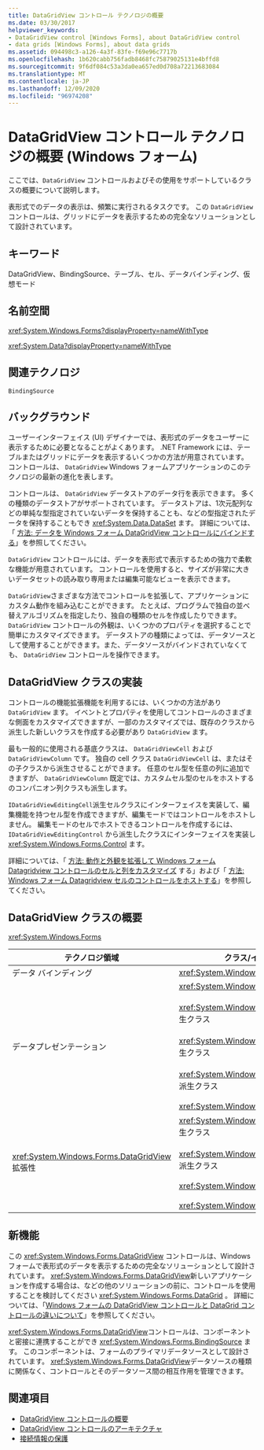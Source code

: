 ```yaml
---
title: DataGridView コントロール テクノロジの概要
ms.date: 03/30/2017
helpviewer_keywords:
- DataGridView control [Windows Forms], about DataGridView control
- data grids [Windows Forms], about data grids
ms.assetid: 094498c3-a126-4a3f-83fe-f69e96c7717b
ms.openlocfilehash: 1b620cabb756fadb8468fc75879025131e4bffd8
ms.sourcegitcommit: 9f6df084c53a3da0ea657ed0d708a72213683084
ms.translationtype: MT
ms.contentlocale: ja-JP
ms.lasthandoff: 12/09/2020
ms.locfileid: "96974208"
---
```

# <a name="datagridview-control-technology-summary-windows-forms"></a>DataGridView コントロール テクノロジの概要 (Windows フォーム)

ここでは、`DataGridView` コントロールおよびその使用をサポートしているクラスの概要について説明します。  
  
 表形式でのデータの表示は、頻繁に実行されるタスクです。 この `DataGridView` コントロールは、グリッドにデータを表示するための完全なソリューションとして設計されています。  
  
## <a name="keywords"></a>キーワード  

 DataGridView、BindingSource、テーブル、セル、データバインディング、仮想モード  
  
## <a name="namespaces"></a>名前空間  

 <xref:System.Windows.Forms?displayProperty=nameWithType>  
  
 <xref:System.Data?displayProperty=nameWithType>  
  
## <a name="related-technologies"></a>関連テクノロジ  

 `BindingSource`  
  
## <a name="background"></a>バックグラウンド  

 ユーザーインターフェイス (UI) デザイナーでは、表形式のデータをユーザーに表示するために必要となることがよくあります。 .NET Framework には、テーブルまたはグリッドにデータを表示するいくつかの方法が用意されています。 コントロールは、 `DataGridView` Windows フォームアプリケーションのこのテクノロジの最新の進化を表します。  
  
 コントロールは、 `DataGridView` データストアのデータ行を表示できます。 多くの種類のデータストアがサポートされています。 データストアは、1次元配列などの単純な型指定されていないデータを保持することも、などの型指定されたデータを保持することもでき <xref:System.Data.DataSet> ます。 詳細については、「 [方法: データを Windows フォーム DataGridView コントロールにバインドする](how-to-bind-data-to-the-windows-forms-datagridview-control.md)」を参照してください。  
  
 `DataGridView` コントロールには、データを表形式で表示するための強力で柔軟な機能が用意されています。 コントロールを使用すると、サイズが非常に大きいデータセットの読み取り専用または編集可能なビューを表示できます。  
  
 `DataGridView`さまざまな方法でコントロールを拡張して、アプリケーションにカスタム動作を組み込むことができます。 たとえば、プログラムで独自の並べ替えアルゴリズムを指定したり、独自の種類のセルを作成したりできます。 `DataGridView` コントロールの外観は、いくつかのプロパティを選択することで簡単にカスタマイズできます。 データストアの種類によっては、データソースとして使用することができます。また、データソースがバインドされていなくても、 `DataGridView` コントロールを操作できます。  
  
## <a name="implementing-datagridview-classes"></a>DataGridView クラスの実装  

 コントロールの機能拡張機能を利用するには、いくつかの方法があり `DataGridView` ます。 イベントとプロパティを使用してコントロールのさまざまな側面をカスタマイズできますが、一部のカスタマイズでは、既存のクラスから派生した新しいクラスを作成する必要があり `DataGridView` ます。  
  
 最も一般的に使用される基底クラスは、 `DataGridViewCell` および `DataGridViewColumn` です。 独自の cell クラス `DataGridViewCell` は、またはその子クラスから派生させることができます。 任意のセル型を任意の列に追加できますが、 `DataGridViewColumn` 既定では、カスタムセル型のセルをホストするのコンパニオン列クラスも派生します。  
  
 `IDataGridViewEditingCell`派生セルクラスにインターフェイスを実装して、編集機能を持つセル型を作成できますが、編集モードではコントロールをホストしません。 編集モードのセルでホストできるコントロールを作成するには、 `IDataGridViewEditingControl` から派生したクラスにインターフェイスを実装し <xref:System.Windows.Forms.Control> ます。  
  
 詳細については、「 [方法: 動作と外観を拡張して Windows フォーム Datagridview コントロールのセルと列をカスタマイズ](customize-cells-and-columns-in-the-datagrid-by-extending-behavior.md) する」および「 [方法: Windows フォーム Datagridview セルのコントロールをホストする](how-to-host-controls-in-windows-forms-datagridview-cells.md)」を参照してください。  
  
## <a name="datagridview-classes-at-a-glance"></a>DataGridView クラスの概要  

 <xref:System.Windows.Forms>  
  
|テクノロジ領域|クラス/インターフェイス/構成要素|  
|---------------------|-------------------------------------------------|  
|データ バインディング|<xref:System.Windows.Forms.BindingSource>|  
|データプレゼンテーション|<xref:System.Windows.Forms.DataGridView><br /><br /> <xref:System.Windows.Forms.DataGridViewCell> および派生クラス<br /><br /> <xref:System.Windows.Forms.DataGridViewRow> および派生クラス<br /><br /> <xref:System.Windows.Forms.DataGridViewColumn> および派生クラス<br /><br /> <xref:System.Windows.Forms.DataGridViewCellStyle>|  
|<xref:System.Windows.Forms.DataGridView> 拡張性|<xref:System.Windows.Forms.DataGridViewCell> および派生クラス<br /><br /> <xref:System.Windows.Forms.DataGridViewColumn> および派生クラス<br /><br /> <xref:System.Windows.Forms.IDataGridViewEditingCell><br /><br /> <xref:System.Windows.Forms.IDataGridViewEditingControl>|  
  
## <a name="whats-new"></a>新機能  

 この <xref:System.Windows.Forms.DataGridView> コントロールは、Windows フォームで表形式のデータを表示するための完全なソリューションとして設計されています。 <xref:System.Windows.Forms.DataGridView>新しいアプリケーションを作成する場合は、などの他のソリューションの前に、コントロールを使用することを検討してください <xref:System.Windows.Forms.DataGrid> 。 詳細については、「[Windows フォームの DataGridView コントロールと DataGrid コントロールの違いについて](differences-between-the-windows-forms-datagridview-and-datagrid-controls.md)」を参照してください。  
  
 <xref:System.Windows.Forms.DataGridView>コントロールは、コンポーネントと密接に連携することができ <xref:System.Windows.Forms.BindingSource> ます。 このコンポーネントは、フォームのプライマリデータソースとして設計されています。 <xref:System.Windows.Forms.DataGridView>データソースの種類に関係なく、コントロールとそのデータソース間の相互作用を管理できます。  
  
## <a name="see-also"></a>関連項目

- [DataGridView コントロールの概要](datagridview-control-overview-windows-forms.md)
- [DataGridView コントロールのアーキテクチャ](datagridview-control-architecture-windows-forms.md)
- [接続情報の保護](/dotnet/framework/data/adonet/protecting-connection-information)
